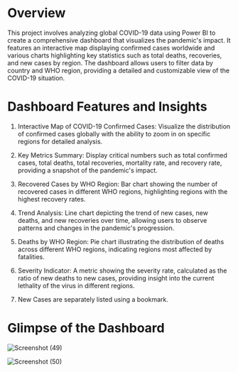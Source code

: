 # Overview
This project involves analyzing global COVID-19 data using Power BI to create a comprehensive dashboard that visualizes the pandemic's impact. It features an interactive map displaying confirmed cases worldwide and various charts highlighting key statistics such as total deaths, recoveries, and new cases by region. The dashboard allows users to filter data by country and WHO region, providing a detailed and customizable view of the COVID-19 situation.

# Dashboard Features and Insights

1. Interactive Map of COVID-19 Confirmed Cases: Visualize the distribution of confirmed cases globally with the ability to zoom in on specific regions for detailed analysis.

2. Key Metrics Summary: Display critical numbers such as total confirmed cases, total deaths, total recoveries, mortality rate, and recovery rate, providing a snapshot of the pandemic's impact.

3. Recovered Cases by WHO Region: Bar chart showing the number of recovered cases in different WHO regions, highlighting regions with the highest recovery rates.

4. Trend Analysis: Line chart depicting the trend of new cases, new deaths, and new recoveries over time, allowing users to observe patterns and changes in the pandemic's progression.

5. Deaths by WHO Region: Pie chart illustrating the distribution of deaths across different WHO regions, indicating regions most affected by fatalities.

6. Severity Indicator: A metric showing the severity rate, calculated as the ratio of new deaths to new cases, providing insight into the current lethality of the virus in different regions.

7. New Cases are separately listed using a bookmark.

# Glimpse of the Dashboard 

![Screenshot (49)](https://github.com/user-attachments/assets/46cf3c8a-c2d3-4ce1-a2a2-aafbccbba4b2)

![Screenshot (50)](https://github.com/user-attachments/assets/4cb7c2b8-4802-406f-a814-79985013f0ae)






